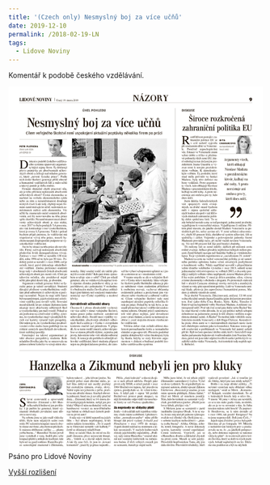 ```yaml
---
title: '(Czech only) Nesmyslný boj za více učňů'
date: 2019-12-10
permalink: /2018-02-19-LN
tags:
  - Lidove Noviny
---
```


Komentář k podobě českého vzdělávání.

<img src="/images/LNclanek1.png"
     alt="LN clanek"
     style="float: left; margin-right: 10px;" />
     
Psáno pro Lidové Noviny

[Vyšší rozlišení](/images/LNclanek1.png)

